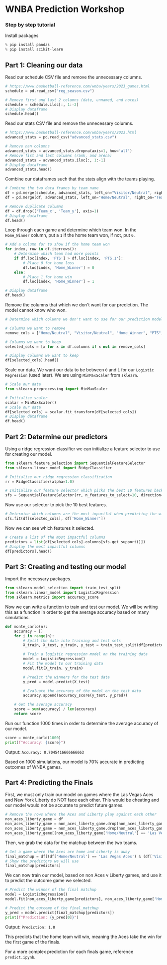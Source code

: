 # WNBA Prediction Workshop

### Step by step tutorial

Install packages

```py
% pip install pandas
% pip install scikit-learn
```

## Part 1: Cleaning our data

Read our schedule CSV file and remove the unnecessary columns.

```py
# https://www.basketball-reference.com/wnba/years/2023_games.html
schedule = pd.read_csv("reg_season.csv")

# Remove first and last 2 columns (date, unnamed, and notes)
schedule = schedule.iloc[:, 1:-2]
# Display dataframe
schedule.head()
```

Read our stats CSV file and remove the unnecessary columns.

```py
# https://www.basketball-reference.com/wnba/years/2023.html
advanced_stats = pd.read_csv("advanced_stats.csv")

# Remove nan columns
advanced_stats = advanced_stats.dropna(axis=1, how='all')
# Remove fist and last columns (rank, and arena)
advanced_stats = advanced_stats.iloc[:, 1:-1]
# Display dataframe
advanced_stats.head()
```

Combine our dataframes such that the stats align with the teams playing.

```py
# Combine the two data frames by team name
df = pd.merge(schedule, advanced_stats, left_on="Visitor/Neutral", right_on="Team")
df = pd.merge(df, advanced_stats, left_on="Home/Neutral", right_on="Team")

# Remove duplicate columns
df = df.drop(['Team_x', 'Team_y'], axis=1)
# Display dataframe
df.head()
```

Loop through each game and determine which team won. In the `Home_Winner` column, put a `1` if the home team won, if not, put `0`.

```py
# Add a column for to show if the home team won
for index, row in df.iterrows():
    # Determine which team had more points
    if df.loc[index, 'PTS'] > df.loc[index, 'PTS.1']:
        # Place 0 for home loss
        df.loc[index, 'Home_Winner'] = 0
    else:
        # Place 1 for home win
        df.loc[index, 'Home_Winner'] = 1

# Display dataframe
df.head()
```

Remove the columns that which we don't want for our prediction. The model cannot know who won.

```py
# Determine which columns we don't want to use for our prediction model

# Columns we want to remove
remove_cols = ["Home/Neutral", "Visitor/Neutral", "Home_Winner", "PTS", "PTS.1"]

# Columns we want to keep
selected_cols = [x for x in df.columns if x not in remove_cols]

# Display columns we want to keep
df[selected_cols].head()
```

Scale our data. We want our data to be between `0` and `1` for our `Logistic Regression` (used later). We are using `MinMaxScaler` from `sklearn`.

```py
# Scale our data
from sklearn.preprocessing import MinMaxScaler

# Initialize scaler
scalar = MinMaxScaler()
# Scale our data
df[selected_cols] = scalar.fit_transform(df[selected_cols])
# Display dataframe
df.head()
```

## Part 2: Determine our predictors

Using a ridge regression classifier we can initialize a feature selector to use for creating our model.

```py
from sklearn.feature_selection import SequentialFeatureSelector
from sklearn.linear_model import RidgeClassifier

# Initialize our ridge regression classification
rr = RidgeClassifier(alpha=1.0)

# Initialize our feature selector which picks the best 10 features backward
sfs = SequentialFeatureSelector(rr, n_features_to_select=10, direction='backward')
```

Now use our selector to pick the 10 best features.

```py
# Determine which columns are the most impactful when predicting the winner
sfs.fit(df[selected_cols], df['Home_Winner'])
```

Now we can see which features it selected.

```py
# Create a list of the most impactful columns
predictors = list(df[selected_cols].columns[sfs.get_support()])
# Display the most impactful columns
df[predictors].head()
```

## Part 3: Creating and testing our model

Import the necessary packages.

```py
from sklearn.model_selection import train_test_split
from sklearn.linear_model import LogisticRegression
from sklearn.metrics import accuracy_score
```

Now we can write a function to train and test our model. We will be writing this as a function in order to get the average accuracy based on many simulations.

```py
def monte_carlo(n):
    accuracy = []
    for i in range(n):
        # Split the data into training and test sets
        X_train, X_test, y_train, y_test = train_test_split(df[predictors], df['Home_Winner'], test_size=0.2)

        # Train a logistic regression model on the training data
        model = LogisticRegression()
        # Fit the model to our training data
        model.fit(X_train, y_train)

        # Predict the winners for the test data
        y_pred = model.predict(X_test)

        # Evaluate the accuracy of the model on the test data
        accuracy.append(accuracy_score(y_test, y_pred))

    # Get the average accuracy
    score = sum(accuracy) / len(accuracy)
    return score
```

Run our function 1000 times in order to determine the average accuracy of our model.

```py
score = monte_carlo(1000)
print(f"Accuracy: {score}")
```

Output: `Accuracy: 0.7045416666666663`

Based on 1000 simulations, our model is 70% accurate in predicting outcomes of WNBA games.

## Part 4: Predicting the Finals

First, we must only train our model on games where the Las Vegas Aces and New York Liberty do NOT face each other. This would be cheating and our model would not be accurate to predict future games.

```py
# Remove the rows where the Aces and Liberty play against each other
non_aces_liberty_game = df
non_aces_liberty_game = non_aces_liberty_game.drop(non_aces_liberty_game[(non_aces_liberty_game['Home/Neutral'] == 'Las Vegas Aces') & (non_aces_liberty_game['Visitor/Neutral'] == 'New York Liberty')].index)
non_aces_liberty_game = non_aces_liberty_game.drop(non_aces_liberty_game[(non_aces_liberty_game['Home/Neutral'] == 'New York Liberty') & (non_aces_liberty_game['Visitor/Neutral'] == 'Las Vegas Aces')].index)
non_aces_liberty_game[(non_aces_liberty_game['Home/Neutral'] == 'Las Vegas Aces') & (non_aces_liberty_game['Visitor/Neutral'] == 'New York Liberty')]
```

Then, we grab the data for the matchup between the two teams.

```py
# Get a game where the Aces are home and Liberty is away
final_matchup = df[(df['Home/Neutral'] == 'Las Vegas Aces') & (df['Visitor/Neutral'] == 'New York Liberty')][:1]
# Show the predictors we will use
final_matchup[predictors]
```

We can now train our model, based on non Aces v Liberty games, and use it to predict the outcome game we selected.

```py
# Predict the winner of the final matchup
model = LogisticRegression()
model.fit(non_aces_liberty_game[predictors], non_aces_liberty_game['Home_Winner'])

# Predict the outcome of the final_matchup
y_pred = model.predict(final_matchup[predictors])
print(f"Prediction: {y_pred[0]}")
```

Output: `Prediction: 1.0`

This predicts that the home team will win, meaning the Aces take the win for the first game of the finals.

For a more complex prediction for each finals game, reference `predict.ipynb`.
